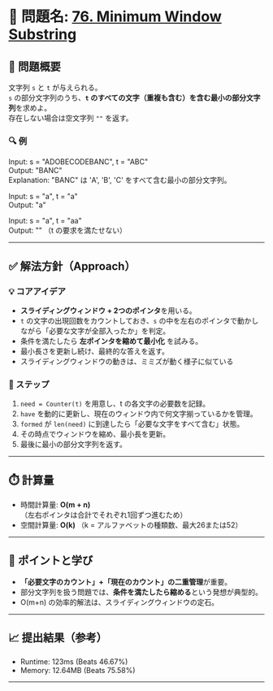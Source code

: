 # 🧩 問題名: [76. Minimum Window Substring](https://leetcode.com/problems/minimum-window-substring/)

## 📝 問題概要

文字列 `s` と `t` が与えられる。  
`s` の部分文字列のうち、**`t` のすべての文字（重複も含む）を含む最小の部分文字列**を求めよ。  
存在しない場合は空文字列 `""` を返す。

### 🔍 例
Input: s = "ADOBECODEBANC", t = "ABC"  
Output: "BANC"  
Explanation: "BANC" は 'A', 'B', 'C' をすべて含む最小の部分文字列。

Input: s = "a", t = "a"  
Output: "a"  

Input: s = "a", t = "aa"  
Output: "" （t の要求を満たせない）

---

## ✅ 解法方針（Approach）

### 💡 コアアイデア
- **スライディングウィンドウ + 2つのポインタ**を用いる。
- `t` の文字の出現回数をカウントしておき、`s` の中を左右のポインタで動かしながら「必要な文字が全部入ったか」を判定。
- 条件を満たしたら **左ポインタを縮めて最小化** を試みる。
- 最小長さを更新し続け、最終的な答えを返す。
- スライディングウィンドウの動きは、ミミズが動く様子に似ている

### 🔑 ステップ
1. `need = Counter(t)` を用意し、t の各文字の必要数を記録。  
2. `have` を動的に更新し、現在のウィンドウ内で何文字揃っているかを管理。  
3. `formed` が `len(need)` に到達したら「必要な文字をすべて含む」状態。  
4. その時点でウィンドウを縮め、最小長を更新。  
5. 最後に最小の部分文字列を返す。

---

## ⏱️ 計算量
- 時間計算量: **O(m + n)**  
  （左右ポインタは合計でそれぞれ1回ずつ進むため）  
- 空間計算量: **O(k)** （k = アルファベットの種類数、最大26または52）

---

## 🧠 ポイントと学び
- **「必要文字のカウント」+「現在のカウント」の二重管理**が重要。  
- 部分文字列を扱う問題では、**条件を満たしたら縮める**という発想が典型的。  
- O(m+n) の効率的解法は、スライディングウィンドウの定石。

---

## 📈 提出結果（参考）
- Runtime: 123ms (Beats 46.67%)  
- Memory: 12.64MB (Beats 75.58%)  

---